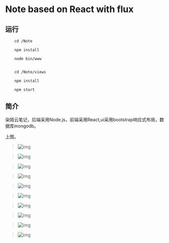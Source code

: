# Note based on React with flux

## 运行

		cd /Note
		
		npm install

		node bin/www 
		
		
		cd /Note/views
		
		npm install
		
		npm start
		
## 简介

染陌云笔记，后端采用Node.js，前端采用React,ui采用bootstrap响应式布局，数据库mongodb。

上图。

>![img](./images/PC.PNG)   

>![img](./images/login.PNG)  

>![img](./images/new.PNG)  

>![img](./images/home.PNG)  

>![img](./images/show.PNG)  

>![img](./images/search.PNG)  

>![img](./images/setup.PNG)  

>![img](./images/icon.PNG)  

>![img](./images/about.PNG)  

>![img](./images/register.PNG)  



